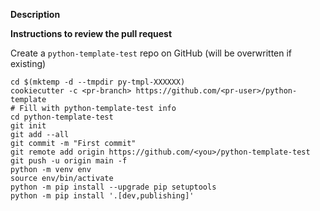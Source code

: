 **Description**

<!-- Description of PR -->

<!--
**Related issues**:
- ...
-->

**Instructions to review the pull request**

<!-- remove what doesn't apply or add more if needed -->
Create a `python-template-test` repo on GitHub (will be overwritten if existing)
```
cd $(mktemp -d --tmpdir py-tmpl-XXXXXX)
cookiecutter -c <pr-branch> https://github.com/<pr-user>/python-template
# Fill with python-template-test info
cd python-template-test
git init
git add --all
git commit -m "First commit"
git remote add origin https://github.com/<you>/python-template-test
git push -u origin main -f
python -m venv env
source env/bin/activate
python -m pip install --upgrade pip setuptools
python -m pip install '.[dev,publishing]'
```
